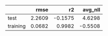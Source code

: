 |          |   rmse |      r2 |   avg_nll |
|:---------|-------:|--------:|----------:|
| test     | 2.2609 | -0.1575 |    4.6298 |
| training | 0.0682 |  0.9982 |   -0.5508 |